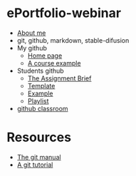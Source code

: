 # ePortfolio-webinar

- [About me](http://bryanduggan.org)
- git, github, markdown, stable-difusion
- My github
    - [Home page](https://github.com/skooter500/)
    - [A course example](https://github.com/skooter500/OOP-2021-2022)
- Students github
    - [The Assignment Brief](https://github.com/skooter500/OOP-2021-2022/blob/master/assignments.md)
    - [Template](assignmentreadme.md)
    - [Example](https://github.com/AlexDergach/MusicVisuals)
    - [Playlist](https://www.youtube.com/watch?v=TUYtDMbQSKA&list=PL1n0B6z4e_E5PgGZuffuY4bM_ZzeMRWD2)
- [github classroom](https://classroom.github.com/)

# Resources

- [The git manual](https://git-scm.com/docs/user-manual)
- [A git tutorial](https://github.com/skooter500/OOP-2021-2022/blob/master/gitlab.md)

